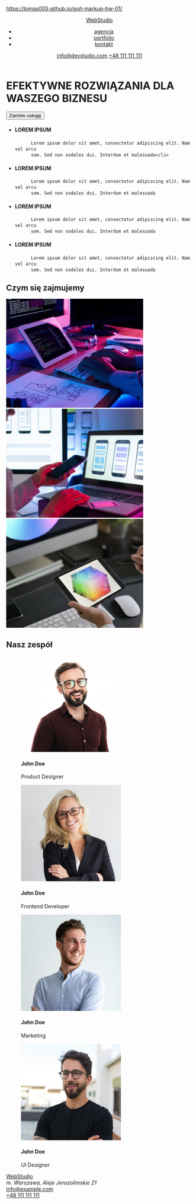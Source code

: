 https://tomas005.github.io/goit-markup-hw-01/

<!DOCTYPE html>

<html lang="pl">
  <head>
    <meta charset="UTF-8" />
    <meta http-equiv="X-UA-Compatible" content="IE=edge" />
    <meta name="viewport" content="width=device-width, initial-scale=1.0" />
    <title>Studio</title>
  </head>
  <body>
    <header>
      <nav>
        <a href="webstudio.com"><span>Web</span>Studio</a>
        <ul>
          <li>
            <a href="webstudio.com/agencja">agencja</a>
          </li>
          <li>
            <a href="webstudio.com/portfolio">portfolio</a>
          </li>
          <li>
            <a href="webstudio.com/kontakt">kontakt</a>
          </li>
        </ul>
      </nav>
      <a href="info@devstudio.com">info@devstudio.com</a>
      <a href="tel:+48111111111">+48 111 111 111</a>

</header>

<main>
    <h1>EFEKTYWNE ROZWIĄZANIA DLA WASZEGO BIZNESU</h1>
      <button type="button">Zamów usługę</button>
<section>
        <ul>

<li><h4>LOREM IPSUM</h4>

          Lorem ipsum dolor sit amet, consectetur adipiscing elit. Nam vel arcu
          sem. Sed non sodales dui. Interdum et malesuada</li>

<li><h4>LOREM IPSUM</h4>

          Lorem ipsum dolor sit amet, consectetur adipiscing elit. Nam vel arcu
          sem. Sed non sodales dui. Interdum et malesuada

</li>

<li><h4>LOREM IPSUM</h4>

          Lorem ipsum dolor sit amet, consectetur adipiscing elit. Nam vel arcu
          sem. Sed non sodales dui. Interdum et malesuada

</li>

<li><h4>LOREM IPSUM</h4>

          Lorem ipsum dolor sit amet, consectetur adipiscing elit. Nam vel arcu
          sem. Sed non sodales dui. Interdum et malesuada

</li>
</ul>
</section>

<section>
             <h2>Czym się zajmujemy</h2>
<img  src="images/img.jpg" alt="A person is writing a code on the computer" width="370" height="294"/>
        <img  src="images/img (1).jpg" alt="Picture of two computers" width="370" height="294"/>
        <img  src="images/img (2).jpg" alt="Woman is holding an ipad" width="370" height="294"/>

</section>

<section>

<h2>Nasz zespół</h2>

<figure>

 <img alt="John Doe's photo" src="images/img (33).jpg" widht="270" height="260"/>

<flagcaption>
      <h4>John Doe</h4>
      <span>Product Designer</span>
    </flagcaption>

</figure>

<figure>
<img  src="images/img (22).jpg" alt="John Doe's photo" width="270" height="260"/>
<flagcaption>
<h4>John Doe</h4>
<span>Frontend Developer</span>
</flagcaption>

</figure>

<figure>

<img  src="images/img (11).jpg" alt="John Doe's photo" width="270" height="260"/>
<flagcaption>
    <h4>John Doe</h4>
    <span>Marketing</span>
</flagcaption>

</figure>

<figure>

<img  src="images/img4.jpg" alt="John Doe's photo" witdth="270" height="260"/>
<flagcaption>

<h4>John Doe</h4>
<span>UI Designer</span>

</flagcaption>
</figure>

</section>
    </main>
    <footer>
      <a href="webstudio.com"><span>Web</span>Studio</a>
      <address>m. Warszawa, Aleje Jerozolimskie 21</address>
      <a href="mailto:info@example.com">info@example.com</a> <br>
      <a href="tel:+48 111 111 111">+48 111 111 111</a>
    </footer>

  </body>
</html>
